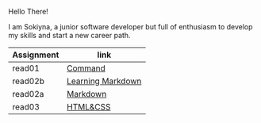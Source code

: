Hello There!

I am Sokiyna, a junior software developer but full of enthusiasm to develop my skills and start a new career path.


| Assignment     |           link                                                             | 
|----------------|-----------------                                                           |
| read01         |    [Command](https://sokiyna96-eng.github.io/reading-notes)                | 
| read02b        |    [Learning Markdown](https://sokiyna96-eng.github.io/reading-notes)      |                | lab02b         |    [Mindset](https://sokiyna96-eng.github.io/reading-notes)                |
| read02a        |    [Markdown](https://sokiyna96-eng.github.io/reading-notes)               |
| read03         |    [HTML&CSS](https://sokiyna96-eng.github.io/reading-notes)               |

 
    